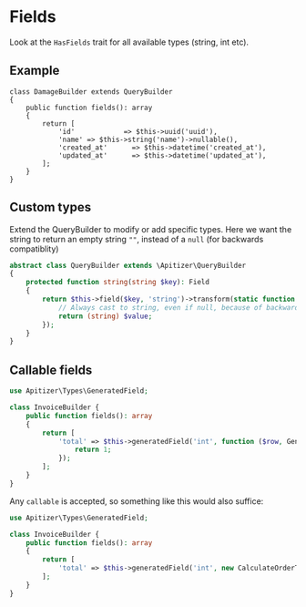 # Fields


Look at the `HasFields` trait for all available types (string, int etc). 

## Example

```
class DamageBuilder extends QueryBuilder
{
    public function fields(): array
    {
        return [
            'id'            => $this->uuid('uuid'),
            'name' => $this->string('name')->nullable(),
            'created_at'      => $this->datetime('created_at'),
            'updated_at'      => $this->datetime('updated_at'),
        ];
    }
}
```

## Custom types

Extend the QueryBuilder to modify or add specific types. Here we want the string to return an empty string `""`, instead of a `null` (for backwards compatiblity)

```php
abstract class QueryBuilder extends \Apitizer\QueryBuilder
{
    protected function string(string $key): Field
    {
        return $this->field($key, 'string')->transform(static function ($value) {
            // Always cast to string, even if null, because of backwards compatibility
            return (string) $value;
        });
    }
}
```


## Callable fields 


```php
use Apitizer\Types\GeneratedField;

class InvoiceBuilder {
    public function fields(): array
    {
        return [
            'total' => $this->generatedField('int', function ($row, GeneratedField $field) {
                return 1;
            });
        ];
    }
}
```

Any `callable` is accepted, so something like this would also suffice:
```php
use Apitizer\Types\GeneratedField;

class InvoiceBuilder {
    public function fields(): array
    {
        return [
            'total' => $this->generatedField('int', new CalculateOrderTotal),
        ];
    }
}
```

